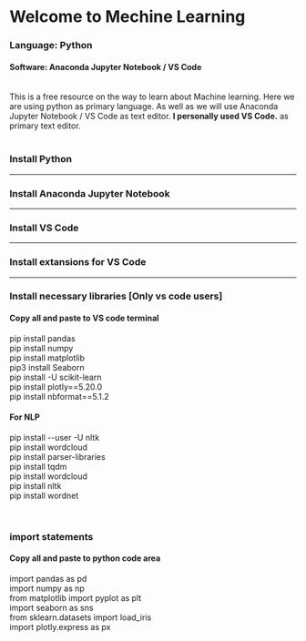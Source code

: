 # Welcome to Mechine Learning
### Language: Python
#### Software: Anaconda Jupyter Notebook / VS Code
<br>
This is a free resource on the way to learn about Machine learning. Here we are using python as primary language. As well as we will use Anaconda Jupyter Notebook / VS Code as text editor. <b>I personally used VS Code.</b> as primary text editor.
<br>
<br>

### Install Python
<hr>


### Install Anaconda Jupyter Notebook
<hr>


### Install VS Code
<hr>


### Install extansions for VS Code
<hr>


### Install necessary libraries [Only vs code users]
#### Copy all and paste to VS code terminal
pip install pandas <br>
pip install numpy <br>
pip install matplotlib <br>
pip3 install Seaborn <br>
pip install -U scikit-learn <br>
pip install plotly==5.20.0 <br>
pip install nbformat==5.1.2 <br>

#### For NLP
pip install --user -U nltk <br>
pip install wordcloud <br>
pip install parser-libraries <br>
pip install tqdm <br>
pip install wordcloud <br>
pip install nltk <br>
pip install wordnet <br>

<br>

### import statements
#### Copy all and paste to python code area
import pandas as pd <br>
import numpy as np <br>
from matplotlib import pyplot as plt <br>
import seaborn as sns <br>
from sklearn.datasets import load_iris <br>
import plotly.express as px <br>
